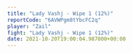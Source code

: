 ```yaml
---
title: "Lady Vashj - Wipe 1 (12%)"
reportCode: "6AVWPgm8tYbcFC2q"
player: "Zail"
fight: "Lady Vashj - Wipe 1 (12%)"
date: 2021-10-20T19:00:04.987000+00:00
---
```

